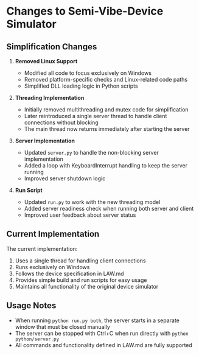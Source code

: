 # Changes to Semi-Vibe-Device Simulator

## Simplification Changes

1. **Removed Linux Support**
   - Modified all code to focus exclusively on Windows
   - Removed platform-specific checks and Linux-related code paths
   - Simplified DLL loading logic in Python scripts

2. **Threading Implementation**
   - Initially removed multithreading and mutex code for simplification
   - Later reintroduced a single server thread to handle client connections without blocking
   - The main thread now returns immediately after starting the server

3. **Server Implementation**
   - Updated `server.py` to handle the non-blocking server implementation
   - Added a loop with KeyboardInterrupt handling to keep the server running
   - Improved server shutdown logic

4. **Run Script**
   - Updated `run.py` to work with the new threading model
   - Added server readiness check when running both server and client
   - Improved user feedback about server status

## Current Implementation

The current implementation:

1. Uses a single thread for handling client connections
2. Runs exclusively on Windows
3. Follows the device specification in LAW.md
4. Provides simple build and run scripts for easy usage
5. Maintains all functionality of the original device simulator

## Usage Notes

- When running `python run.py both`, the server starts in a separate window that must be closed manually
- The server can be stopped with Ctrl+C when run directly with `python python/server.py`
- All commands and functionality defined in LAW.md are fully supported 
